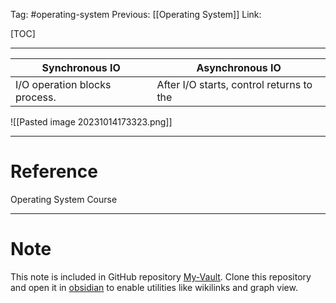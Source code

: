 Tag: #operating-system 
Previous: [[Operating System]]
Link: 

[TOC]

---

| Synchronous IO                | Asynchronous IO                          |
| ----------------------------- | ---------------------------------------- |
| I/O operation blocks process. | After I/O starts, control returns to the |

![[Pasted image 20231014173323.png]]

---

# Reference

Operating System Course

---

# Note

This note is included in GitHub repository [My-Vault](https://github.com/LittleD3092/My-Vault.git). Clone this repository and open it in [obsidian](https://obsidian.md/) to enable utilities like wikilinks and graph view.